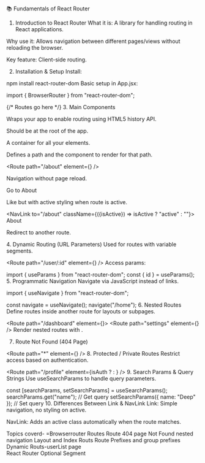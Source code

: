 📚 Fundamentals of React Router
1. Introduction to React Router
What it is: A library for handling routing in React applications.

Why use it: Allows navigation between different pages/views without reloading the browser.

Key feature: Client-side routing.

2. Installation & Setup
Install:


npm install react-router-dom
Basic setup in App.jsx:

import { BrowserRouter } from "react-router-dom";

<BrowserRouter>
  {/* Routes go here */}
</BrowserRouter>
3. Main Components
<BrowserRouter>

Wraps your app to enable routing using HTML5 history API.

Should be at the root of the app.

<Routes>

A container for all your <Route> elements.

<Route>

Defines a path and the component to render for that path.

<Route path="/about" element={<About />} />
<Link>

Navigation without page reload.


<Link to="/about">Go to About</Link>
<NavLink>

Like <Link> but with active styling when route is active.


<NavLink to="/about" className={({isActive}) => isActive ? "active" : ""}>
  About
</NavLink>
<Navigate>

Redirect to another route.


<Navigate to="/login" replace />
4. Dynamic Routing (URL Parameters)
Used for routes with variable segments.


<Route path="/user/:id" element={<User />} />
Access params:


import { useParams } from "react-router-dom";
const { id } = useParams();
5. Programmatic Navigation
Navigate via JavaScript instead of links.


import { useNavigate } from "react-router-dom";

const navigate = useNavigate();
navigate("/home");
6. Nested Routes
Define routes inside another route for layouts or subpages.


<Route path="/dashboard" element={<Dashboard />}>
  <Route path="settings" element={<Settings />} />
</Route>
Render nested routes with <Outlet>.

7. Route Not Found (404 Page)

<Route path="*" element={<NotFound />} />
8. Protected / Private Routes
Restrict access based on authentication.


<Route path="/profile" element={isAuth ? <Profile /> : <Navigate to="/login" />} />
9. Search Params & Query Strings
Use useSearchParams to handle query parameters.


const [searchParams, setSearchParams] = useSearchParams();
searchParams.get("name"); // Get query
setSearchParams({ name: "Deep" }); // Set query
10. Differences Between Link & NavLink
Link: Simple navigation, no styling on active.

NavLink: Adds an active class automatically when the route matches.

Topics coverd-
=Browserrouter Routes Route 
404 page Not Found 
nested navigation
Layout and Index Routs
<outlet>
Route Prefixes and group prefixes
Dynamic Routs-userList page  
React Router Optional Segment
